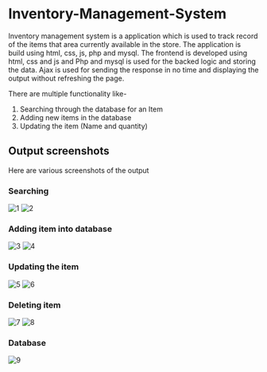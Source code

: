 # Inventory-Management-System 

Inventory management system is a application which is used to track record of the items that area currently available in the store. The application is build using html, css, js, php and mysql. The frontend is developed using html, css and js and Php and mysql is used for the backed logic and storing the data. Ajax is used for sending the response in no time and displaying the output without refreshing the page.

There are multiple functionality like-
1. Searching through the database for an Item
2. Adding new items in the database
3. Updating the item (Name and quantity)

## Output screenshots
Here are various screenshots of the output

### Searching
![1](https://user-images.githubusercontent.com/43580878/116808107-b78ce980-ab54-11eb-8fee-7a09324ca72f.png)
![2](https://user-images.githubusercontent.com/43580878/116808108-b8258000-ab54-11eb-8ab8-4d12f59242ff.png)

### Adding item into database
![3](https://user-images.githubusercontent.com/43580878/116808137-d7bca880-ab54-11eb-9aa9-eb6f14e29eaa.png)
![4](https://user-images.githubusercontent.com/43580878/116808138-d8edd580-ab54-11eb-9e93-798d988c51ce.png)

### Updating the item
![5](https://user-images.githubusercontent.com/43580878/116808158-ed31d280-ab54-11eb-80d9-38e15bf67a48.png)
![6](https://user-images.githubusercontent.com/43580878/116808160-ee62ff80-ab54-11eb-9213-426cf9e4038d.png)

### Deleting item
![7](https://user-images.githubusercontent.com/43580878/116808165-f884fe00-ab54-11eb-8a32-837008d49326.png)
![8](https://user-images.githubusercontent.com/43580878/116808166-f9b62b00-ab54-11eb-8255-af574a5904ac.png)

### Database
![9](https://user-images.githubusercontent.com/43580878/116808171-0175cf80-ab55-11eb-9390-d263a3fa9c3d.png)
